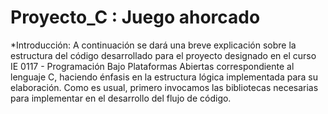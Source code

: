 # Proyecto_C : Juego ahorcado

*Introducción:
A continuación se dará una breve explicación sobre la estructura del código desarrollado para el proyecto designado en el curso IE 0117 - Programación Bajo Plataformas Abiertas correspondiente al lenguaje C, haciendo énfasis en la estructura lógica implementada para su elaboración. 
Como es usual, primero invocamos las bibliotecas necesarias para implementar en el desarrollo del flujo de código.

